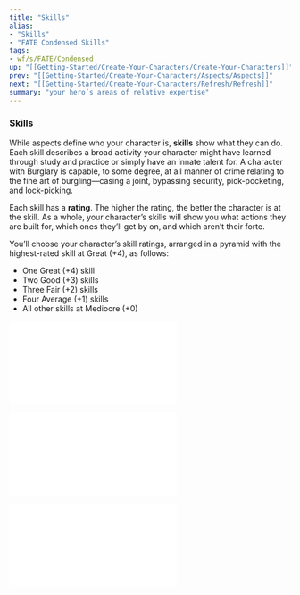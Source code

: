 ```yaml
---
title: "Skills"
alias:
- "Skills"
- "FATE Condensed Skills"
tags:
- wf/s/FATE/Condensed
up: "[[Getting-Started/Create-Your-Characters/Create-Your-Characters]]"
prev: "[[Getting-Started/Create-Your-Characters/Aspects/Aspects]]"
next: "[[Getting-Started/Create-Your-Characters/Refresh/Refresh]]"
summary: "your hero’s areas of relative expertise"
---
```

### Skills

While aspects define who your character is, **skills** show what they can do. Each skill describes a broad activity your character might have learned through study and practice or simply have an innate talent for. A character with Burglary is capable, to some degree, at all manner of crime relating to the fine art of burgling—casing a joint, bypassing security, pick-pocketing, and lock-picking.

Each skill has a **rating**. The higher the rating, the better the character is at the skill. As a whole, your character’s skills will show you what actions they are built for, which ones they’ll get by on, and which aren’t their forte.

You’ll choose your character’s skill ratings, arranged in a pyramid with the highest-rated skill at Great (+4), as follows:

- One Great (+4) skill
- Two Good (+3) skills
- Three Fair (+2) skills
- Four Average (+1) skills
- All other skills at Mediocre (+0)

![The-Adjective-Ladder](The-Adjective-Ladder/The-Adjective-Ladder.md)

![Skill-List](Skill-List/Skill-List.md)

![Alternative-Skill-Lists](Alternative-Skill-Lists/Alternative-Skill-Lists.md)